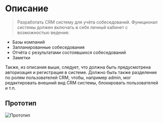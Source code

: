 # Описание #

> Разработать CRM систему для учёта собеседований. Функционал системы должен включать в себя личный кабинет с возможностью ведения:

- Базы компаний
- Запланированные собеседования
- Отчёта с результатами состоявшихся собеседований
- Заметки

Также, из описания выше, следует, что должна быть предусмотрена авторизация и регистрация в системе.
Должно быть также разделение по ролям пользователей CRM, чтобы, например admin, мог редактировать внешний вид CRM системы,
блокировать пользователей и т.п.

## Прототип ##

![Прототип](https://github.com/gigamel/ipr-crm/blob/main/tmo/prototype.jpg)
